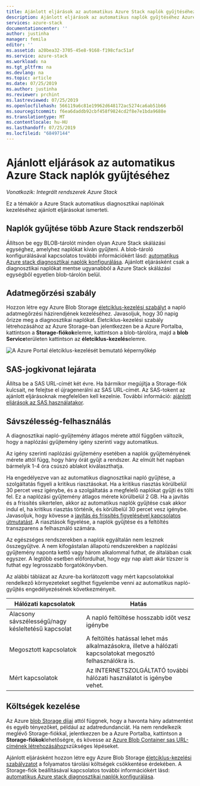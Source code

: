 ```yaml
---
title: Ajánlott eljárások az automatikus Azure Stack naplók gyűjtéséhez | Microsoft Docs
description: Ajánlott eljárások az automatikus naplók gyűjtéséhez Azure Stack Súgó és támogatás szolgáltatásban
services: azure-stack
documentationcenter: ''
author: justinha
manager: femila
editor: ''
ms.assetid: a20bea32-3705-45e8-9168-f198cfac51af
ms.service: azure-stack
ms.workload: na
ms.tgt_pltfrm: na
ms.devlang: na
ms.topic: article
ms.date: 07/25/2019
ms.author: justinha
ms.reviewer: prchint
ms.lastreviewed: 07/25/2019
ms.openlocfilehash: 566119a6c81e19962d648172ac5274ca6ab51b66
ms.sourcegitcommit: f6ea6daddb92cbf458f9824cd2f8e7e1bda9688e
ms.translationtype: MT
ms.contentlocale: hu-HU
ms.lasthandoff: 07/25/2019
ms.locfileid: "68497144"
---
```

# <a name="best-practices-for-automatic-azure-stack-log-collection"></a>Ajánlott eljárások az automatikus Azure Stack naplók gyűjtéséhez 

*Vonatkozik: Integrált rendszerek Azure Stack*


Ez a témakör a Azure Stack automatikus diagnosztikai naplóinak kezeléséhez ajánlott eljárásokat ismerteti. 

## <a name="collecting-logs-from-multiple-azure-stack-systems"></a>Naplók gyűjtése több Azure Stack rendszerből

Állítson be egy BLOB-tárolót minden olyan Azure Stack skálázási egységhez, amelyhez naplókat kíván gyűjteni. A blob-tároló konfigurálásával kapcsolatos további információkért lásd: [automatikus Azure stack diagnosztikai naplók konfigurálása](azure-stack-configure-automatic-diagnostic-log-collection.md). Ajánlott eljárásként csak a diagnosztikai naplókat mentse ugyanabból a Azure Stack skálázási egységből egyetlen blob-tárolón belül. 

## <a name="retention-policy"></a>Adatmegőrzési szabály

Hozzon létre egy Azure Blob Storage [életciklus-kezelési szabályt](https://docs.microsoft.com/azure/storage/blobs/storage-lifecycle-management-concepts) a napló adatmegőrzési házirendjének kezeléséhez. Javasoljuk, hogy 30 napig őrizze meg a diagnosztikai naplókat. Életciklus-kezelési szabály létrehozásához az Azure Storage-ban jelentkezzen be a Azure Portalba, kattintson a **Storage-fiókok**elemre, kattintson a blob-tárolóra, majd a **blob Service**területen kattintson az **életciklus-kezelés**elemre.

![A Azure Portal életciklus-kezelését bemutató képernyőkép](media/azure-stack-automatic-log-collection/blob-storage-lifecycle-management.png)


## <a name="sas-token-expiration"></a>SAS-jogkivonat lejárata

Állítsa be a SAS URL-címét két évre. Ha bármikor megújítja a Storage-fiók kulcsait, ne felejtse el újragenerálni az SAS URL-címét. Az SAS-tokent az ajánlott eljárásoknak megfelelően kell kezelnie. További információ: [ajánlott eljárások az SAS használatakor](https://docs.microsoft.com/azure/storage/common/storage-dotnet-shared-access-signature-part-1#best-practices-when-using-sas).


## <a name="bandwidth-consumption"></a>Sávszélesség-felhasználás

A diagnosztikai napló-gyűjtemény átlagos mérete attól függően változik, hogy a naplózási gyűjtemény igény szerinti vagy automatikus. 

Az igény szerinti naplózási gyűjtemény esetében a naplók gyűjteményének mérete attól függ, hogy hány órát gyűjt a rendszer. Az elmúlt hét napban bármelyik 1-4 óra csúszó ablakot kiválaszthatja. 

Ha engedélyezve van az automatikus diagnosztikai napló gyűjtése, a szolgáltatás figyeli a kritikus riasztásokat. Ha a kritikus riasztás körülbelül 30 percet vesz igénybe, és a szolgáltatás a megfelelő naplókat gyűjti és tölti fel. Ez a naplózási gyűjtemény átlagos mérete körülbelül 2 GB. Ha a javítás és a frissítés sikertelen, akkor az automatikus naplók gyűjtése csak akkor indul el, ha kritikus riasztás történik, és körülbelül 30 percet vesz igénybe. Javasoljuk, hogy kövesse a [javítás és frissítés figyelésével kapcsolatos útmutatást](azure-stack-updates.md).
A riasztások figyelése, a naplók gyűjtése és a feltöltés transzparens a felhasználó számára. 



Az egészséges rendszerekben a naplók egyáltalán nem lesznek összegyűjtve. A nem kifogástalan állapotú rendszerekben a naplózási gyűjtemény naponta kettő vagy három alkalommal futhat, de általában csak egyszer. A legtöbb esetben előfordulhat, hogy egy nap alatt akár tízszer is futhat egy legrosszabb forgatókönyvben.  

Az alábbi táblázat az Azure-ba korlátozott vagy mért kapcsolatokkal rendelkező környezeteket segíthet figyelembe venni az automatikus napló-gyűjtés engedélyezésének következményeit.

| Hálózati kapcsolatok | Hatás |
|--------------------|--------|
| Alacsony sávszélességű/nagy késleltetésű kapcsolat | A napló feltöltése hosszabb időt vesz igénybe | 
| Megosztott kapcsolatok | A feltöltés hatással lehet más alkalmazásokra, illetve a hálózati kapcsolatokat megosztó felhasználókra is. |
| Mért kapcsolatok | Az INTERNETSZOLGÁLTATÓ további hálózati használatot is igénybe vehet. |


## <a name="managing-costs"></a>Költségek kezelése

Az Azure [blob Storage díjai](https://azure.microsoft.com/pricing/details/storage/blobs/) attól függnek, hogy a havonta hány adatmentést és egyéb tényezőket, például az adatredundanciát. Ha nem rendelkezik meglévő Storage-fiókkal, jelentkezzen be a Azure Portalba, kattintson a **Storage-fiókok**lehetőségre, és kövesse az [Azure Blob Container sas URL-címének létrehozásához](azure-stack-configure-automatic-diagnostic-log-collection.md)szükséges lépéseket.

Ajánlott eljárásként hozzon létre egy Azure Blob Storage [életciklus-kezelési szabályzatot](https://docs.microsoft.com/azure/storage/blobs/storage-lifecycle-management-concepts) a folyamatos tárolási költségek csökkentése érdekében. A Storage-fiók beállításával kapcsolatos további információkért lásd: [automatikus Azure stack diagnosztikai naplók konfigurálása](azure-stack-configure-automatic-diagnostic-log-collection.md).


